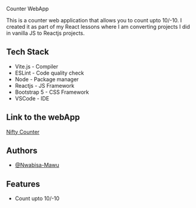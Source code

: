 ﻿Counter WebApp

This is a counter web application that allows you to count upto 10/-10. I created it as part of my React lessons where I am converting projects I did in vanilla JS to Reactjs projects.




## Tech Stack

- Vite.js - Compiler
- ESLint - Code quality check
- Node - Package manager
- Reactjs - JS Framework
- Bootstrap 5 - CSS Framework
- VSCode - IDE




## Link to the webApp

[Nifty Counter](https://niftycounter.netlify.app/)

## Authors

- [@Nwabisa-Mawu](https://www.github.com/Nwabisa-Mawu)

## Features

- Count upto 10/-10





